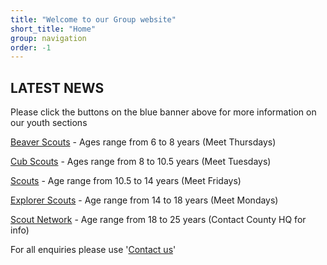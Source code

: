 ```yaml
---
title: "Welcome to our Group website"
short_title: "Home"
group: navigation
order: -1
---
```


## LATEST NEWS

Please click the buttons on the blue banner above for more information on our youth sections

[Beaver Scouts](/beavers/) - Ages range from 6 to 8 years (Meet Thursdays)

[Cub Scouts](/cubs/) - Ages range from 8 to 10.5 years (Meet Tuesdays)

[Scouts](/scouts/) - Age range from 10.5 to 14 years (Meet Fridays)

[Explorer Scouts](/explorers/) - Age range from 14 to 18 years (Meet Mondays)

[Scout Network](https://www.hampshirescouting.org.uk/youth-programme/scout-network/) - Age range from 18 to 25 years (Contact County HQ for info)

For all enquiries please use '[Contact us](/contacts/)'
